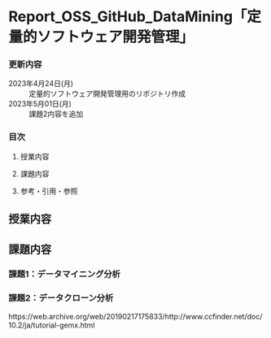 # Report_OSS_GitHub_DataMining「定量的ソフトウェア開発管理」

<h3>更新内容</h3>
<dl>
	<dt>2023年4月24日(月)</dt>
	<dd>定量的ソフトウェア開発管理用のリポジトリ作成</dd>

  <dt>2023年5月01日(月)</dt>
  <dd>課題2内容を追加</dd>

</dl>

<h3>目次</h3>

1. 授業内容

2. 課題内容

3. 参考・引用・参照

<h2>授業内容</h2>

<h2>課題内容</h2>
<h3>課題1：データマイニング分析</h3>

<h3>課題2：データクローン分析</h3>
https://web.archive.org/web/20190217175833/http://www.ccfinder.net/doc/10.2/ja/tutorial-gemx.html
